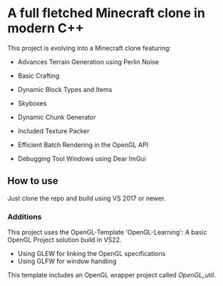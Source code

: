 # A full fletched Minecraft clone in modern C++
This project is evolving into a Minecraft clone featuring:
* Advances Terrain Generation using Perlin Noise
* Basic Crafting
* Dynamic Block Types and Items
* Skyboxes
* Dynamic Chunk Generator

* Included Texture Packer
* Efficient Batch Rendering in the OpenGL API
* Debugging Tool Windows using Dear ImGui

## How to use
Just clone the repo and build using VS 2017 or newer.

### Additions
This project uses the OpenGL-Template 'OpenGL-Learning':
A basic OpenGL Project solution build in VS22.
* Using GLEW for linking the OpenGL specifications
* Using GLFW for window handling

This template includes an OpenGL wrapper project called *OpenGL_util*.
